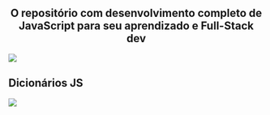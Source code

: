 <div align="center"><h2>O repositório com desenvolvimento completo de JavaScript para seu aprendizado e Full-Stack dev</h2></div>

<img src="https://miro.medium.com/max/3200/1*OF0xEMkWBv-69zvmNs6RDQ.gif"/><br>

## Dicionários JS
<img src="https://getflywheel.com/layout/wp-content/uploads/2019/02/The_Best_Java_Script_Libraries_1800x500-1-1280x356.jpg"/>
